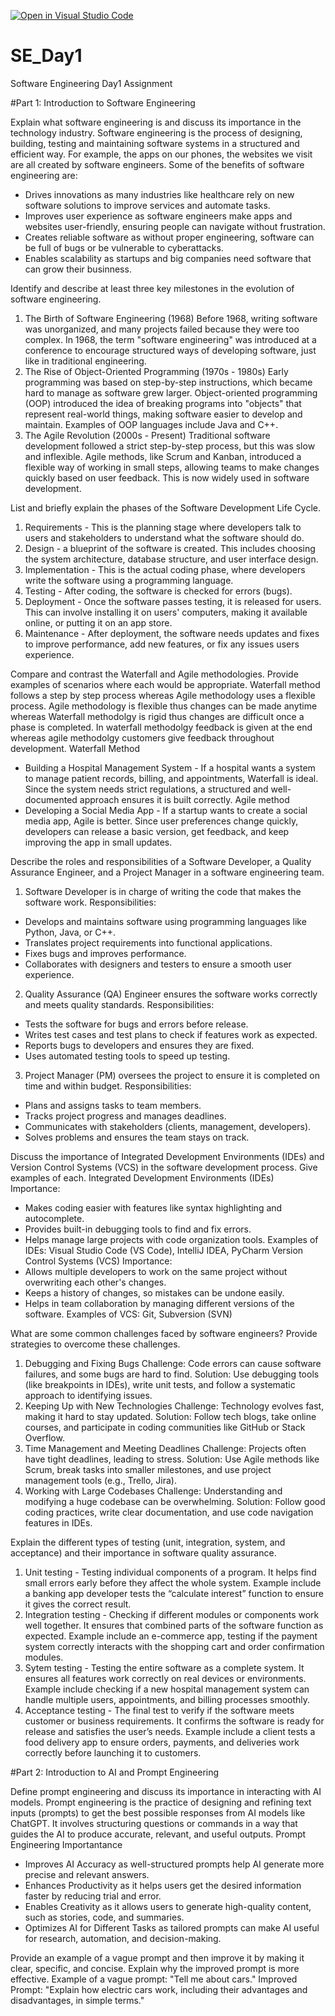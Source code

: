 [![Open in Visual Studio Code](https://classroom.github.com/assets/open-in-vscode-2e0aaae1b6195c2367325f4f02e2d04e9abb55f0b24a779b69b11b9e10269abc.svg)](https://classroom.github.com/online_ide?assignment_repo_id=18411580&assignment_repo_type=AssignmentRepo)
# SE_Day1
Software Engineering Day1 Assignment

#Part 1: Introduction to Software Engineering

Explain what software engineering is and discuss its importance in the technology industry.
Software engineering is the process of designing, building, testing and maintaining software systems in a structured and efficient way. For example, the apps on our phones, the websites we visit are all created by software engineers. Some of the benefits of software engineering are: 
- Drives innovations as many industries like healthcare rely on new software solutions to improve services and automate tasks.
- Improves user experience as software engineers make apps and websites user-friendly, ensuring people can navigate without frustration.
- Creates reliable software as without proper engineering, software can be full of bugs or be vulnerable to cyberattacks.
- Enables scalability as startups and big companies need software that can grow their businness.

Identify and describe at least three key milestones in the evolution of software engineering.
1. The Birth of Software Engineering (1968)
Before 1968, writing software was unorganized, and many projects failed because they were too complex. In 1968, the term "software engineering" was introduced at a conference to encourage structured ways of developing software, just like in traditional engineering.
2. The Rise of Object-Oriented Programming (1970s - 1980s)
Early programming was based on step-by-step instructions, which became hard to manage as software grew larger. Object-oriented programming (OOP) introduced the idea of breaking programs into "objects" that represent real-world things, making software easier to develop and maintain. Examples of OOP languages include Java and C++.
3. The Agile Revolution (2000s - Present)
Traditional software development followed a strict step-by-step process, but this was slow and inflexible. Agile methods, like Scrum and Kanban, introduced a flexible way of working in small steps, allowing teams to make changes quickly based on user feedback. This is now widely used in software development.

List and briefly explain the phases of the Software Development Life Cycle.
1. Requirements - This is the planning stage where developers talk to users and stakeholders to understand what the software should do.
2. Design - a blueprint of the software is created. This includes choosing the system architecture, database structure, and user interface design.
3. Implementation - This is the actual coding phase, where developers write the software using a programming language.
4. Testing - After coding, the software is checked for errors (bugs).
5. Deployment - Once the software passes testing, it is released for users. This can involve installing it on users' computers, making it available online, or putting it on an app store.
6. Maintenance - After deployment, the software needs updates and fixes to improve performance, add new features, or fix any issues users experience.

Compare and contrast the Waterfall and Agile methodologies. Provide examples of scenarios where each would be appropriate.
Waterfall method follows a step by step process whereas Agile methodology uses a flexible process. Agile methodology is flexible thus changes can be made anytime whereas Waterfall methodolgy is rigid thus changes are difficult once a phase is completed. In waterfall methodolgy feedback is given at the end whereas agile methodolgy customers give feedback throughout development.
Waterfall Method
- Building a Hospital Management System - If a hospital wants a system to manage patient records, billing, and appointments, Waterfall is ideal. Since the system needs strict regulations, a structured and well-documented approach ensures it is built correctly.
Agile method
- Developing a Social Media App - If a startup wants to create a social media app, Agile is better. Since user preferences change quickly, developers can release a basic version, get feedback, and keep improving the app in small updates.

Describe the roles and responsibilities of a Software Developer, a Quality Assurance Engineer, and a Project Manager in a software engineering team.
1. Software Developer is in charge of writing the code that makes the software work.
Responsibilities:
- Develops and maintains software using programming languages like Python, Java, or C++.
- Translates project requirements into functional applications.
- Fixes bugs and improves performance.
- Collaborates with designers and testers to ensure a smooth user experience.
2. Quality Assurance (QA) Engineer ensures the software works correctly and meets quality standards.
Responsibilities:
- Tests the software for bugs and errors before release.
- Writes test cases and test plans to check if features work as expected.
- Reports bugs to developers and ensures they are fixed.
- Uses automated testing tools to speed up testing.
3. Project Manager (PM) oversees the project to ensure it is completed on time and within budget.
Responsibilities:
- Plans and assigns tasks to team members.
- Tracks project progress and manages deadlines.
- Communicates with stakeholders (clients, management, developers).
- Solves problems and ensures the team stays on track.

Discuss the importance of Integrated Development Environments (IDEs) and Version Control Systems (VCS) in the software development process. Give examples of each.
Integrated Development Environments (IDEs)
Importance:
- Makes coding easier with features like syntax highlighting and autocomplete.
- Provides built-in debugging tools to find and fix errors.
- Helps manage large projects with code organization tools.
Examples of IDEs: Visual Studio Code (VS Code), IntelliJ IDEA, PyCharm
Version Control Systems (VCS)
Importance:
- Allows multiple developers to work on the same project without overwriting each other's changes.
- Keeps a history of changes, so mistakes can be undone easily.
- Helps in team collaboration by managing different versions of the software.
Examples of VCS: Git, Subversion (SVN)

What are some common challenges faced by software engineers? Provide strategies to overcome these challenges.
1. Debugging and Fixing Bugs
Challenge: Code errors can cause software failures, and some bugs are hard to find.
Solution: Use debugging tools (like breakpoints in IDEs), write unit tests, and follow a systematic approach to identifying issues.
2. Keeping Up with New Technologies
Challenge: Technology evolves fast, making it hard to stay updated.
Solution: Follow tech blogs, take online courses, and participate in coding communities like GitHub or Stack Overflow.
3. Time Management and Meeting Deadlines
Challenge: Projects often have tight deadlines, leading to stress.
Solution: Use Agile methods like Scrum, break tasks into smaller milestones, and use project management tools (e.g., Trello, Jira).
4. Working with Large Codebases
Challenge: Understanding and modifying a huge codebase can be overwhelming.
Solution: Follow good coding practices, write clear documentation, and use code navigation features in IDEs.

Explain the different types of testing (unit, integration, system, and acceptance) and their importance in software quality assurance.
1. Unit testing - Testing individual components of a program. It helps find small errors early before they affect the whole system. Example include a banking app developer tests the “calculate interest” function to ensure it gives the correct result.
2. Integration testing - Checking if different modules or components work well together. It ensures that combined parts of the software function as expected. Example include an e-commerce app, testing if the payment system correctly interacts with the shopping cart and order confirmation modules.
3. Sytem testing - Testing the entire software as a complete system. It ensures all features work correctly on real devices or environments. Example include checking if a new hospital management system can handle multiple users, appointments, and billing processes smoothly.
4. Acceptance testing - The final test to verify if the software meets customer or business requirements. It confirms the software is ready for release and satisfies the user’s needs. Example include a client tests a food delivery app to ensure orders, payments, and deliveries work correctly before launching it to customers.

#Part 2: Introduction to AI and Prompt Engineering


Define prompt engineering and discuss its importance in interacting with AI models.
Prompt engineering is the practice of designing and refining text inputs (prompts) to get the best possible responses from AI models like ChatGPT. It involves structuring questions or commands in a way that guides the AI to produce accurate, relevant, and useful outputs.
Prompt Engineering Importantance
- Improves AI Accuracy as well-structured prompts help AI generate more precise and relevant answers.
- Enhances Productivity as it helps users get the desired information faster by reducing trial and error.
- Enables Creativity as it allows users to generate high-quality content, such as stories, code, and summaries.
- Optimizes AI for Different Tasks as tailored prompts can make AI useful for research, automation, and decision-making.

Provide an example of a vague prompt and then improve it by making it clear, specific, and concise. Explain why the improved prompt is more effective.
Example of a vague prompt: "Tell me about cars."
Improved Prompt: "Explain how electric cars work, including their advantages and disadvantages, in simple terms."

